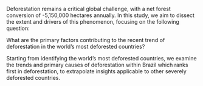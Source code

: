 Deforestation remains a critical global challenge, with a net forest conversion of -5,150,000 hectares annually. In this study, we aim to dissect the extent and drivers of this phenomenon, focusing on the following question:

What are the primary factors contributing to the recent trend of deforestation in the world’s most deforested countries?

Starting from identifying the world’s most deforested countries, we examine the trends and primary causes of deforestation within Brazil which ranks first in deforestation, to extrapolate insights applicable to other severely deforested countries.
